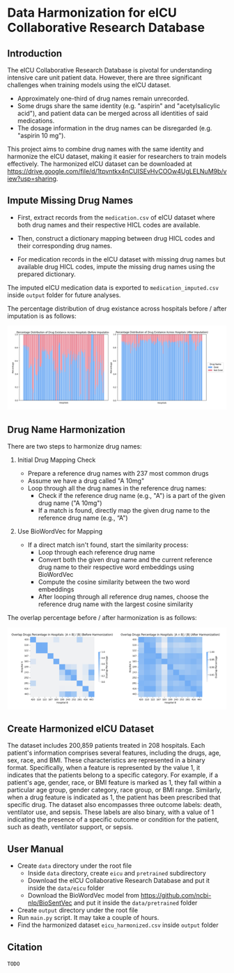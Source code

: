 # Data Harmonization for eICU Collaborative Research Database

## Introduction

The eICU Collaborative Research Database is pivotal for understanding intensive care unit patient data. However, there are three significant challenges when training models using the eICU dataset.
- Approximately one-third of drug names remain unrecorded.
- Some drugs share the same identity (e.g. "aspirin" and "acetylsalicylic acid"), and patient data can be merged across all identities of said medications. 
- The dosage information in the drug names can be disregarded (e.g. "aspirin 10 mg").

This project aims to combine drug names with the same identity and harmonize the eICU dataset, making it easier for researchers to train models effectively. The harmonized eICU dataset can be downloaded at https://drive.google.com/file/d/1tpvntkx4nCUISEvHvCOOw4UgLELNuM9b/view?usp=sharing.

## Impute Missing Drug Names

- First, extract records from the `medication.csv` of eICU dataset where both drug names and their respective HICL codes are available.

- Then, construct a dictionary mapping between drug HICL codes and their corresponding drug names.

- For medication records in the eICU dataset with missing drug names but available drug HICL codes, impute the missing drug names using the prepared dictionary.

The imputed eICU medication data is exported to `medication_imputed.csv` inside `output` folder for future analyses.

The percentage distribution of drug existance across hospitals before / after imputation is as follows:

![](img/drugname_imputation.png)

## Drug Name Harmonization

There are two steps to harmonize drug names:

1. Initial Drug Mapping Check

    - Prepare a reference drug names with 237 most common drugs
    - Assume we have a drug called "A 10mg"
	- Loop through all the drug names in the reference drug names:
	    - Check if the reference drug name (e.g., "A") is a part of the given drug name ("A 10mg")
	    - If a match is found, directly map the given drug name to the reference drug name (e.g., “A")

2. Use BioWordVec for Mapping

    - If a direct match isn't found, start the similarity process:
        - Loop through each reference drug name
        - Convert both the given drug name and the current reference drug name to their respective word embeddings using BioWordVec
        - Compute the cosine similarity between the two word embeddings
        - After looping through all reference drug names, choose the reference drug name with the largest cosine similarity

The overlap percentage before / after harmonization is as follows:

![](img/drugname_harmonization.png)

## Create Harmonized eICU Dataset

The dataset includes 200,859 patients treated in 208 hospitals. Each patient's information comprises several features, including the drugs, age, sex, race, and BMI. These characteristics are represented in a binary format. Specifically, when a feature is represented by the value 1, it indicates that the patients belong to a specific category. For example, if a patient's age, gender, race, or BMI feature is marked as 1, they fall within a particular age group, gender category, race group, or BMI range.
Similarly, when a drug feature is indicated as 1, the patient has been prescribed that specific drug. The dataset also encompasses three outcome labels: death, ventilator use, and sepsis. These labels are also binary, with a value of 1 indicating the presence of a specific outcome or condition for the patient, such as death, ventilator support, or sepsis.

## User Manual
- Create `data` directory under the root file
    - Inside `data` directory, create `eicu` and `pretrained` subdirectory
    - Download the eICU Collaborative Research Database and put it inside the `data/eicu` folder
    - Download the BioWordVec model from https://github.com/ncbi-nlp/BioSentVec and put it inside the `data/pretrained` folder
- Create `output` directory under the root file
- Run `main.py` script. It may take a couple of hours.
- Find the harmonized dataset `eicu_harmonized.csv` inside `output` folder

## Citation

```
TODO
```